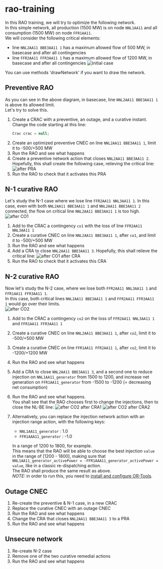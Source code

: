 # rao-training

In this RAO training, we will try to optimize the following network.  
In this simple network, all production (1500 MW) is on node `NNL1AA11` and all consumption (1500 MW) on node `FFR1AA11`.  
We will consider the following critical elements: 
- line `NNL2AA11 BBE3AA11 1` has a maximum allowed flow of 500 MW, in basecase and after all contingencies
- line `FFR2AA11 FFR3AA11 1` has a maximum allowed flow of 1200 MW, in basecase and after all contingencies
![initial case](img/initial_case.svg)



You can use methods 'drawNetwork' if you want to draw the network.

## Preventive RAO
As you can see in the above diagram, in basecase, line `NNL2AA11 BBE3AA11 1` is above its allowed limit.  
Let's try to solve this.  
1. Create a CRAC with a preventive, an outage, and a curative instant.  
   Change the code starting at this line:
    ~~~java
    Crac crac = null;
    ~~~
2. Create an optimized preventive CNEC on line `NNL2AA11 BBE3AA11 1`, limit it to -500/+500 MW
3. Run the RAO and see what happens
4. Create a preventive network action that closes `NNL2AA11 BBE3AA11 2`. Hopefully, this shall create the following case, 
   relieving the critical line:  
   ![after PRA](img/after_pra.svg)
5. Run the RAO to check that it activates this PRA

## N-1 curative RAO
Let's study the N-1 case where we lose line `FFR2AA11 NNL3AA11 1`. In this case, even with both `NNL2AA11 BBE3AA11 1` 
and `NNL2AA11 BBE3AA11 2` connected, the flow on critical line `NNL2AA11 BBE3AA11 1` is too high.
![after CO1](img/after_co1.svg)
1. Add to the CRAC a contingency `co1` with the loss of line `FFR2AA11 NNL3AA11 1`
2. Create a curative CNEC on line `NNL2AA11 BBE3AA11 1`, after `co1`, and limit it to -500/+500 MW
3. Run the RAO and see what happens
4. Add a CRA to close `NNL2AA11 BBE3AA11 3`. Hopefully, this shall relieve the critical line:
   ![after CO1 after CRA](img/after_co1_after_cra.svg)
5. Run the RAO to check that it activates this CRA

## N-2 curative RAO
Now let's study the N-2 case, where we lose both `FFR2AA11 NNL3AA11 1` and `FFR1AA11 FFR3AA11 1`.  
In this case, both critical lines `NNL2AA11 BBE3AA11 1` and `FFR2AA11 FFR3AA11 1` would go over their limits.  
![after CO2](img/after_co2.svg)
1. Add to the CRAC a contingency `co2` on the loss of `FFR2AA11 NNL3AA11 1` and `FFR1AA11 FFR3AA11 1`
2. Create a curative CNEC on line `NNL2AA11 BBE3AA11 1`, after `co2`, limit it to -500/+500 MW
3. Create a curative CNEC on line `FFR1AA11 FFR2AA11 1`, after `co2`, limit it to -1200/+1200 MW
4. Run the RAO and see what happens
5. Add a CRA to close `NNL2AA11 BBE3AA11 3`, and a second one to reduce injection on `NNL1AA11_generator` from 1500 to 
   1200, and increase net generation on `FFR1AA11_generator` from -1500 to -1200 (= decreasing net consumption)
6. Run the RAO and see what happens.  
   You shall see that the RAO chooses first to change the injections, then to close the NL-BE line:
   ![after CO2 after CRA1](img/after_co2_after_cra1.svg)
   ![after CO2 after CRA2](img/after_co2_after_cra2.svg)
7. Alternatively, you can replace the injection network action with an injection range action, with the following keys:
   - `NNL1AA11_generator` : 1.0
   - `FFR1AAA11_generator` : -1.0  
   
   In a range of 1200 to 1800, for example.  
   This means that the RAO will be able to choose the best injection `value` in the range of [1200 - 1800], making sure that
   `NNL1AA11_generator_activePower = -FFR1AAA11_generator_activePower = value`, like in a classic re-dispatching action.  
   The RAO shall produce the same result as above.  
   *NOTE:* in order to run this, you need to [install and configure OR-Tools](ORTOOLS.md).

## Outage CNEC
1. Re-create the preventive & N-1 case, in a new CRAC
2. Replace the curative CNEC with an outage CNEC
3. Run the RAO and see what happens
4. Change the CRA that closes `NNL2AA11 BBE3AA11 3` to a PRA
5. Run the RAO and see what happens

## Unsecure network
1. Re-create N-2 case
2. Remove one of the two curative remedial actions
3. Run the RAO and see what happens